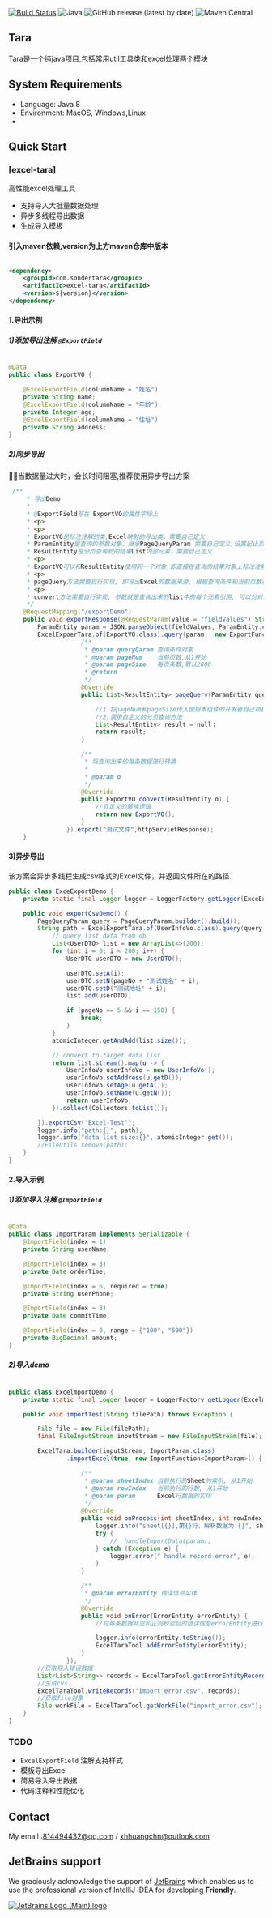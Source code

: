 [![Build Status](https://travis-ci.org/sondertara/tara.svg?branch=master)](https://travis-ci.org/sondertara/tara)
![Java](https://sondertara.github.io/assets/java8.svg)
![GitHub release (latest by date)](https://img.shields.io/github/v/release/sondertara/tara)
![Maven Central](https://img.shields.io/maven-central/v/com.sondertara/tara)

## Tara

Tara是一个纯java项目,包括常用util工具类和excel处理两个模块

## System Requirements

- Language: Java 8
- Environment: MacOS, Windows,Linux
-

## Quick Start

### [excel-tara]

高性能excel处理工具

- 支持导入大批量数据处理
- 异步多线程导出数据
- 生成导入模板

#### 引入maven依赖,version为上方maven仓库中版本

```xml

<dependency>
    <groupId>com.sondertara</groupId>
    <artifactId>excel-tara</artifactId>
    <version>${version}</version>
</dependency>
```

#### 1.导出示例

##### 1)添加导出注解 `@ExportField`

```java

@Data
public class ExportVO {

    @ExcelExportField(columnName = "姓名")
    private String name;
    @ExcelExportField(columnName = "年龄")
    private Integer age;
    @ExcelExportField(columnName = "住址")
    private String address;
}
```

##### 2)同步导出

🌈🌈当数据量过大时，会长时间阻塞,推荐使用异步导出方案

``` java
 /**
     * 导出Demo
     *
     * @ExportField写在 ExportVO的属性字段上
     * <p>
     * <p>
     * ExportVO是标注注解的类,Excel映射的导出类，需要自己定义
     * ParamEntity是查询的参数对象，继承PageQueryParam 需要自己定义,设置起止页和分页大小
     * ResultEntity是分页查询到的结果List内部元素，需要自己定义
     * <p>
     * ExportVO可以和ResultEntity使用同一个对象,即直接在查询的结果对象上标注注解(建议使用两个对象, 实现解耦)
     * <p>
     * pageQuery方法需要自行实现, 即导出Excel的数据来源, 根据查询条件和当前页数和每页条数进行数据层查询, 当返回List的条数为NULL或者小于DEFAULT_PAGE_SIZE(每页条数)时, 将视为查询结束, 反之则会发生死循环
     * <p>
     * convert方法需要自行实现, 参数就是查询出来的list中的每个元素引用, 可以对对象属性的转换或者对象的转换, 但是必须返回标注注解的对象
     */
    @RequestMapping("/exportDemo")
    public void exportResponse(@RequestParam(value = "fieldValues") String fieldValues, HttpServletResponse httpServletResponse) {
        ParamEntity param = JSON.parseObject(fieldValues, ParamEntity.class);
        ExcelExpoerTara.of(ExportVO.class).query(param,  new ExportFunction<ParamEntity, ResultEntity>() {
                    /**
                     * @param queryQaram 查询条件对象
                     * @param pageNum    当前页数,从1开始
                     * @param pageSize   每页条数,默认2000
                     * @return
                     */
                    @Override
                    public List<ResultEntity> pageQuery(ParamEntity queryQaram, int pageNum) {

                        //1.将pageNum和pageSize传入使用本组件的开发者自己项目的分页逻辑中
                        //2.调用自定义的分页查询方法
                        List<ResultEntity> result = null；
                        return result;
                    }

                    /**
                     * 将查询出来的每条数据进行转换
                     *
                     * @param o
                     */
                    @Override
                    public ExportVO convert(ResultEntity o) {
                        //自定义的转换逻辑
                        return new ExportVO();
                    }
                }).export("测试文件",httpServletResponse);
    }
```

#### 3)异步导出

该方案会异步多线程生成csv格式的Excel文件，并返回文件所在的路径.

```java
public class ExceExportDemo {
    private static final Logger logger = LoggerFactory.getLogger(ExceExportDemo.class);

    public void exportCsvDemo() {
        PageQueryParam query = PageQueryParam.builder().build();
        String path = ExcelExportTara.of(UserInfoVo.class).query(query, pageNo -> {
            // query list data from db
            List<UserDTO> list = new ArrayList<>(200);
            for (int i = 0; i < 200; i++) {
                UserDTO userDTO = new UserDTO();

                userDTO.setA(i);
                userDTO.setN(pageNo + "测试姓名" + i);
                userDTO.setD("测试地址" + i);
                list.add(userDTO);

                if (pageNo == 5 && i == 150) {
                    break;
                }
            }
            atomicInteger.getAndAdd(list.size());

            // convert to target data list
            return list.stream().map(u -> {
                UserInfoVo userInfoVo = new UserInfoVo();
                userInfoVo.setAddress(u.getD());
                userInfoVo.setAge(u.getA());
                userInfoVo.setName(u.getN());
                return userInfoVo;
            }).collect(Collectors.toList());

        }).exportCsv("Excel-Test");
        logger.info("path:{}", path);
        logger.info("data list size:{}", atomicInteger.get());
        //FileUtils.remove(path);
    }
}
```

#### 2.导入示例

##### 1)添加导入注解 `@ImportField`

```java

@Data
public class ImportParam implements Serializable {
    @ImportField(index = 1)
    private String userName;

    @ImportField(index = 3)
    private Date orderTime;

    @ImportField(index = 6, required = true)
    private String userPhone;

    @ImportField(index = 8)
    private Date commitTime;

    @ImportField(index = 9, range = {"100", "500"})
    private BigDecimal amount;
}
```

##### 2)导入demo

```java

public class ExcelmportDemo {
    private static final Logger logger = LoggerFactory.getLogger(ExcelmportDemo.class);

    public void importTest(String filePath) throws Exception {

        File file = new File(filePath);
        final FileInputStream inputStream = new FileInputStream(file);

        ExcelTara.builder(inputStream, ImportParam.class)
                .importExcel(true, new ImportFunction<ImportParam>() {

                    /**
                     * @param sheetIndex 当前执行的Sheet的索引, 从1开始
                     * @param rowIndex   当前执行的行数, 从1开始
                     * @param param      Excel行数据的实体
                     */
                    @Override
                    public void onProcess(int sheetIndex, int rowIndex, ImportParam param) {
                        logger.info("sheet[{}],第{}行，解析数据为:{}", sheetIndex, rowIndex, JSON.toJSONString(param));
                        try {
                            //  handleImportData(param);
                        } catch (Exception e) {
                            logger.error(" handle record error", e);
                        }
                    }

                    /**
                     * @param errorEntity 错误信息实体
                     */
                    @Override
                    public void onError(ErrorEntity errorEntity) {
                        //将每条数据非空和正则校验后的错误信息errorEntity进行自定义处理

                        logger.info(errorEntity.toString());
                        ExcelTaraTool.addErrorEntity(errorEntity);
                    }
                });
        //获取导入错误数据
        List<List<String>> records = ExcelTaraTool.getErrorEntityRecords();
        //生成cvs
        ExcelTaraTool.writeRecords("import_error.csv", records);
        //获取file对象
        File workFile = ExcelTaraTool.getWorkFile("import_error.csv");
    }
}

```

### TODO

- `ExcelExportField` 注解支持样式
- 模板导出Excel
- 简易导入导出数据
- 代码注释和性能优化

## Contact

My email :814494432@qq.com / xhhuangchn@outlook.com

## JetBrains support

We graciously acknowledge the support of [JetBrains](https://www.jetbrains.com/community/opensource/#support?from=tara)
which enables us to use the professional version
of IntelliJ IDEA for developing **Friendly**.

[![JetBrains Logo (Main) logo](https://resources.jetbrains.com/storage/products/company/brand/logos/jb_beam.png)](https://www.jetbrains.com/community/opensource/#support?from=tara)


